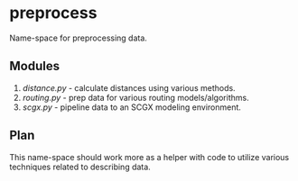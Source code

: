 # preprocess
Name-space for preprocessing data.

## Modules
1. *distance.py* - calculate distances using various methods.
2. *routing.py* - prep data for various routing models/algorithms.
3. *scgx.py* - pipeline data to an SCGX modeling environment.

## Plan
This name-space should work more as a helper with code to utilize various
techniques related to describing data.
